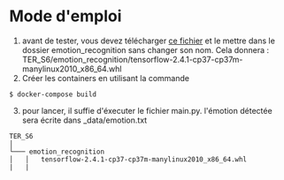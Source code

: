 Mode d'emploi 
===============
1. avant de tester, vous devez télécharger [ce fichier](https://files.pythonhosted.org/packages/70/dc/e8c5e7983866fa4ef3fd619faa35f660b95b01a2ab62b3884f038ccab542/tensorflow-2.4.1-cp37-cp37m-manylinux2010_x86_64.whl) et le mettre dans le dossier emotion_recognition sans changer son nom. Cela donnera :
         TER_S6/emotion_recognition/tensorflow-2.4.1-cp37-cp37m-manylinux2010_x86_64.whl
2. Créer les containers en utilisant la commande 
```console
$ docker-compose build
````
3. pour lancer, il suffie d'éxecuter le fichier main.py. l'émotion détectée sera écrite dans _data/emotion.txt 

```
TER_S6
│
└─── emotion_recognition
│   │   tensorflow-2.4.1-cp37-cp37m-manylinux2010_x86_64.whl
|   |

```

